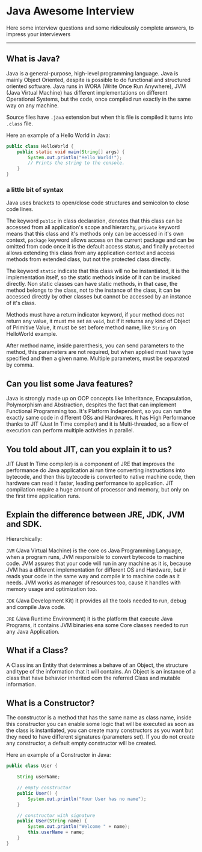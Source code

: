# Java Awesome Interview

Here some interview questions and some ridiculously complete answers, to impress your interviewers

---

## What is Java?

Java is a general-purpose, high-level programming language. Java is mainly Object Oriented, despite is possible to do functional and structured oriented software.
Java runs in WORA (Write Once Run Anywhere), JVM (Java Virtual Machine) has different implementations on different Operational Systems, but the code, once compiled run exactly in the same way on any machine.

Source files have `.java` extension but when this file is compiled it turns into `.class` file.

Here an example of a Hello World in Java:

```Java
public class HelloWorld {
    public static void main(String[] args) {
        System.out.println("Hello World!");
        // Prints the string to the console.
    }
}
```

### a little bit of syntax

Java uses brackets to open/close code structures and semicolon to close code lines.

The keyword `public` in class declaration, denotes that this class can be accessed from all application's scope and hierarchy, `private` keyword means that this class and it's methods only can be accessed in it's own context, `package` keyword allows access on the current package and can be omitted from code once it is the default access status, and finally `protected` allows extending this class from any application context and access methods from extended class, but not the protected class directly.

The keyword `static` indicate that this class will no be instantiated, it is the implementation itself, so the static methods inside of it can be invoked directly. Non static classes can have static methods, in that case, the method belongs to the class, not to the instance of the class, it can be accessed directly by other classes but cannot be accessed by an instance of it's class.

Methods must have a return indicator keyword, if your method does not return any value, it must me set as `void`, but if it returns any kind of Object of Primitive Value, it must be set before method name, like `String` on HelloWorld example.

After method name, inside parenthesis, you can send parameters to the method, this parameters are not required, but when applied must have type specified and then a given name. Multiple parameters, must be separated by comma.

## Can you list some Java features?

Java is strongly made up on OOP concepts like Inheritance, Encapsulation, Polymorphism and Abstraction, despites the fact that can implement Functional Programming too. It's Platform Independent, so you can run the exactly same code in different OSs and Hardwares. It has High Performance thanks to JIT (Just In Time compiler) and it is Multi-threaded, so a flow of execution can perform multiple activities in parallel.

## You told about JIT, can you explain it to us?

JIT (Just In Time compiler) is a component of JRE that improves the performance do Java application ai run time converting instructions into bytecode, and then this bytecode is converted to native machine code, then hardware can read it faster, leading performance to application. JIT compilation require a huge amount of processor and memory, but only on the first time application runs.

## Explain the difference between JRE, JDK, JVM and SDK.

Hierarchically:

`JVM` (Java Virtual Machine) is the core os Java Programming Language, when a program runs, JVM responsible to convert bytecode to machine code. JVM assures that your code will run in any machine as it is, because JVM has a different implementation for different OS and Hardware, but ir reads your code in the same way and compile ir to machine code as it needs. JVM works as manager of resources too, cause it handles with memory usage and optimization too.

`JDK` (Java Development Kit) it provides all the tools needed to run, debug and compile Java code.

`JRE` (Java Runtime Environment) it is the platform that execute Java Programs, it contains JVM binaries ena some Core classes needed to run any Java Application.

## What if a Class?

A Class ins an Entity that determines a behave of an Object, the structure and type of the information that it will contains. An Object is an instance of a class that have behavior inherited com the referred Class and mutable information.

## What is a Constructor?

The constructor is a method that has the same name as class name, inside this constructor you can enable some logic that will be executed as soon as the class is instantiated, you can create many constructors as you want but they need to have different signatures (parameters set). If you do not create any constructor, a default empty constructor will be created.

Here an example of a Constructor in Java:

```Java
public class User {

    String userName;

    // empty constructor
    public User() {
        System.out.println("Your User has no name");
    }

    // constructor with signature
    public User(String name) {
        System.out.println("Welcome " + name);
        this.userName = name;
    }
}
```
